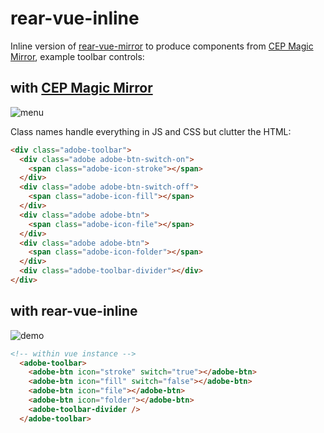 # rear-vue-inline

Inline version of [rear-vue-mirror]() to produce components from [CEP Magic Mirror](https://github.com/Inventsable/CEP-Magic-Mirror), example toolbar controls:

## with [CEP Magic Mirror](https://github.com/Inventsable/CEP-Magic-Mirror)

![menu](https://thumbs.gfycat.com/HonorableTotalAcornwoodpecker-size_restricted.gif)

Class names handle everything in JS and CSS but clutter the HTML:

``` html
<div class="adobe-toolbar">
  <div class="adobe adobe-btn-switch-on">
    <span class="adobe-icon-stroke"></span>
  </div>
  <div class="adobe adobe-btn-switch-off">
    <span class="adobe-icon-fill"></span>
  </div>
  <div class="adobe adobe-btn">
    <span class="adobe-icon-file"></span>
  </div>
  <div class="adobe adobe-btn">
    <span class="adobe-icon-folder"></span>
  </div>
  <div class="adobe-toolbar-divider"></div>
</div>
```

## with rear-vue-inline

![demo](https://thumbs.gfycat.com/CarefreeFemaleElkhound-size_restricted.gif)

``` html
<!-- within vue instance -->
  <adobe-toolbar>
    <adobe-btn icon="stroke" switch="true"></adobe-btn>
    <adobe-btn icon="fill" switch="false"></adobe-btn>
    <adobe-btn icon="file"></adobe-btn>
    <adobe-btn icon="folder"></adobe-btn>
    <adobe-toolbar-divider />
  </adobe-toolbar>
```

